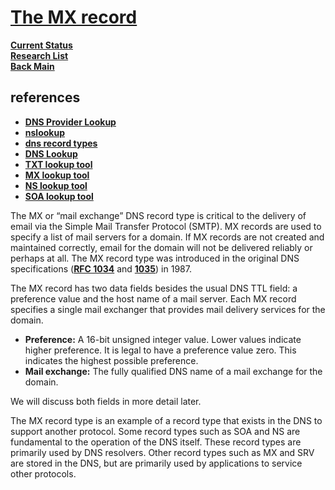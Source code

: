 # **[The MX record](https://www.nslookup.io/learning/dns-record-types/mx/)**

**[Current Status](../../../development/status/weekly/current_status.md)**\
**[Research List](../../research_list.md)**\
**[Back Main](../../../README.md)**

## references

- **[DNS Provider Lookup](https://mxtoolbox.com/DnsLookup.aspx)**
- **[nslookup](https://www.nslookup.io/)**
- **[dns record types](https://www.nslookup.io/learning/dns-record-types/)**
- **[DNS Lookup](https://www.whoisfreaks.com/)**
- **[TXT lookup tool](https://www.nslookup.io/txt-lookup/)**
- **[MX lookup tool](https://www.nslookup.io/mx-lookup/)**
- **[NS lookup tool](https://www.nslookup.io/ns-lookup/)**
- **[SOA lookup tool](https://www.nslookup.io/soa-lookup/)**

The MX or “mail exchange” DNS record type is critical to the delivery of email via the Simple Mail Transfer Protocol (SMTP). MX records are used to specify a list of mail servers for a domain. If MX records are not created and maintained correctly, email for the domain will not be delivered reliably or perhaps at all.
The MX record type was introduced in the original DNS specifications (**[RFC 1034](https://datatracker.ietf.org/doc/html/rfc1034)** and **[1035](https://datatracker.ietf.org/doc/html/rfc1034)**) in 1987.

The MX record has two data fields besides the usual DNS TTL field: a preference value and the host name of a mail server. Each MX record specifies a single mail exchanger that provides mail delivery services for the domain.

- **Preference:** A 16-bit unsigned integer value. Lower values indicate higher preference. It is legal to have a preference value zero. This indicates the highest possible preference.
- **Mail exchange:** The fully qualified DNS name of a mail exchange for the domain.

We will discuss both fields in more detail later.

The MX record type is an example of a record type that exists in the DNS to support another protocol. Some record types such as SOA and NS are fundamental to the operation of the DNS itself. These record types are primarily used by DNS resolvers. Other record types such as MX and SRV are stored in the DNS, but are primarily used by applications to service other protocols.
